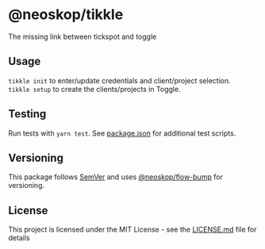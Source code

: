 # @neoskop/tikkle

The missing link between tickspot and toggle

## Usage

`tikkle init` to enter/update credentials and client/project selection.  
`tikkle setup` to create the clients/projects in Toggle.  

## Testing

Run tests with `yarn test`. See [package.json](./package.json) for additional test scripts.

## Versioning

This package follows [SemVer](https://semver.org/) and uses [@neoskop/flow-bump](https://github.com/neoskop/flow-bump) for versioning.

## License

This project is licensed under the MIT License - see the [LICENSE.md](./LICENSE.md) file for details